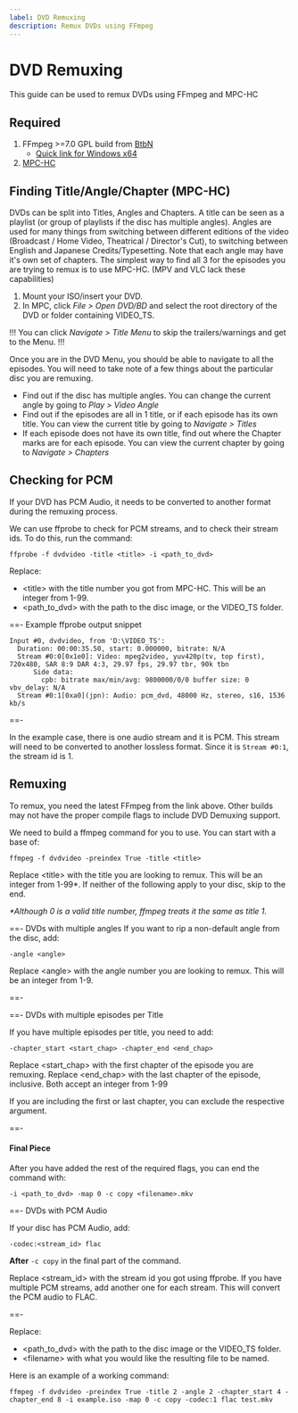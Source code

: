 ```yaml
---
label: DVD Remuxing
description: Remux DVDs using FFmpeg
---
```


# DVD Remuxing

This guide can be used to remux DVDs using FFmpeg and MPC-HC

## Required

1. FFmpeg >=7.0 GPL build from [BtbN](https://github.com/BtbN/FFmpeg-Builds/releases)
   - [Quick link for Windows x64](https://github.com/BtbN/FFmpeg-Builds/releases/download/latest/ffmpeg-n7.0-latest-win64-gpl-7.0.zip)
3. [MPC-HC](https://github.com/clsid2/mpc-hc/releases)


## Finding Title/Angle/Chapter (MPC-HC)

DVDs can be split into Titles, Angles and Chapters. A title can be seen as a playlist (or group of playlists if the disc has multiple angles). Angles are used for many things from switching between different editions of the video (Broadcast / Home Video, Theatrical / Director's Cut), to switching between English and Japanese Credits/Typesetting. Note that each angle may have it's own set of chapters. The simplest way to find all 3 for the episodes you are trying to remux is to use MPC-HC. (MPV and VLC lack these capabilities)

1. Mount your ISO/insert your DVD.
2. In MPC, click *File > Open DVD/BD* and select the root directory of the DVD or folder containing VIDEO_TS.

!!!
You can click *Navigate > Title Menu* to skip the trailers/warnings and get to the Menu.
!!!

Once you are in the DVD Menu, you should be able to navigate to all the episodes. You will need to take note of a few things about the particular disc you are remuxing.

- Find out if the disc has multiple angles. You can change the current angle by going to *Play > Video Angle*
- Find out if the episodes are all in 1 title, or if each episode has its own title. You can view the current title by going to *Navigate > Titles*
- If each episode does not have its own title, find out where the Chapter marks are for each episode. You can view the current chapter by going to *Navigate > Chapters*


## Checking for PCM

If your DVD has PCM Audio, it needs to be converted to another format during the remuxing process. 
<!--
To check for PCM, navigate to your mounted DVD, and open the VIDEO_TS Folder. Try to find the VOB that associates with the episode/episodes you are trying to remux. This can usually be done easily by looking for the largest VOBs. Once you have picked a VOB, you can right click and view the MediaInfo.

To ensure you can see all audio tracks, switch to Text mode
==- Example MediaInfo
```
General
Complete name                            : D:\VIDEO_TS\VTS_01_1.VOB
CompleteName_Last                        : D:\VIDEO_TS\VTS_01_7.VOB
Format                                   : MPEG-PS
File size                                : 6.63 GiB
Duration                                 : 6 s 962 ms
Overall bit rate mode                    : Variable
Overall bit rate                         : 8 176 Mb/s
Frame rate                               : 29.970 FPS

Video
ID                                       : 224 (0xE0)
Format                                   : MPEG Video
Format version                           : Version 2
Format profile                           : Main@Main
Format settings                          : CustomMatrix / BVOP
Format settings, BVOP                    : Yes
Format settings, Matrix                  : Custom
Format settings, GOP                     : Variable
Format settings, picture structure       : Frame
Duration                                 : 6 s 962 ms
Bit rate mode                            : Variable
Bit rate                                 : 8 012 Mb/s
Maximum bit rate                         : 9 800 kb/s
Width                                    : 720 pixels
Height                                   : 480 pixels
Display aspect ratio                     : 16:9
Frame rate                               : 29.970 (30000/1001) FPS
Standard                                 : NTSC
Color space                              : YUV
Chroma subsampling                       : 4:2:0
Bit depth                                : 8 bits
Scan type                                : Interlaced
Scan order                               : Top Field First
Compression mode                         : Lossy
Bits/(Pixel*Frame)                       : 773.495
Time code of first frame                 : 01:00:00:00
Time code source                         : Group of pictures header
Stream size                              : 6.50 GiB (98%)

Audio
ID                                       : 189 (0xBD)-160 (0xA0)
Format                                   : PCM
Format settings                          : Big / Signed
Muxing mode                              : DVD-Video
Duration                                 : 6 s 927 ms
Bit rate mode                            : Constant
Bit rate                                 : 1 536 kb/s
Channel(s)                               : 2 channels
Sampling rate                            : 48.0 kHz
Bit depth                                : 16 bits
Stream size                              : 1.27 MiB (0%)

Menu
Format                                   : DVD-Video
```
==-

!-->

We can use ffprobe to check for PCM streams, and to check their stream ids. To do this, run the command:

`ffprobe -f dvdvideo -title <title> -i <path_to_dvd>`

Replace:
- \<title\> with the title number you got from MPC-HC. This will be an integer from 1-99.
- \<path_to_dvd\> with the path to the disc image, or the VIDEO_TS folder.

==- Example ffprobe output snippet
```
Input #0, dvdvideo, from 'D:\VIDEO_TS':
  Duration: 00:00:35.50, start: 0.000000, bitrate: N/A
  Stream #0:0[0x1e0]: Video: mpeg2video, yuv420p(tv, top first), 720x480, SAR 8:9 DAR 4:3, 29.97 fps, 29.97 tbr, 90k tbn
      Side data:
        cpb: bitrate max/min/avg: 9800000/0/0 buffer size: 0 vbv_delay: N/A
  Stream #0:1[0xa0](jpn): Audio: pcm_dvd, 48000 Hz, stereo, s16, 1536 kb/s
```
==-

In the example case, there is one audio stream and it is PCM. This stream will need to be converted to another lossless format. Since it is `Stream #0:1`, the stream id is 1.


## Remuxing
To remux, you need the latest FFmpeg from the link above. Other builds may not have the proper compile flags to include DVD Demuxing support.

We need to build a ffmpeg command for you to use. You can start with a base of:

`ffmpeg -f dvdvideo -preindex True -title <title>`

Replace \<title\> with the title you are looking to remux. This will be an integer from 1-99*. If neither of the following apply to your disc, skip to the end.

*\*Although 0 is a valid title number, ffmpeg treats it the same as title 1.*

==- DVDs with multiple angles
If you want to rip a non-default angle from the disc, add:

`-angle <angle>`

Replace \<angle\> with the angle number you are looking to remux. This will be an integer from 1-9.

==-

==- DVDs with multiple episodes per Title

If you have multiple episodes per title, you need to add:

`-chapter_start <start_chap> -chapter_end <end_chap>`

Replace \<start_chap\> with the first chapter of the episode you are remuxing. Replace \<end_chap\> with the last chapter of the episode, inclusive. Both accept an integer from 1-99

If you are including the first or last chapter, you can exclude the respective argument.

==-


#### Final Piece

After you have added the rest of the required flags, you can end the command with:

`-i <path_to_dvd> -map 0 -c copy <filename>.mkv`

==- DVDs with PCM Audio

If your disc has PCM Audio, add:

`-codec:<stream_id> flac`

**After** `-c copy` in the final part of the command.

Replace \<stream_id\> with the stream id you got using ffprobe. If you have multiple PCM streams, add another one for each stream. This will convert the PCM audio to FLAC. 

==-

Replace:
- \<path_to_dvd\> with the path to the disc image or the VIDEO_TS folder.
- \<filename\> with what you would like the resulting file to be named.

Here is an example of a working command:

`ffmpeg -f dvdvideo -preindex True -title 2 -angle 2 -chapter_start 4 -chapter_end 8 -i example.iso -map 0 -c copy -codec:1 flac test.mkv`
